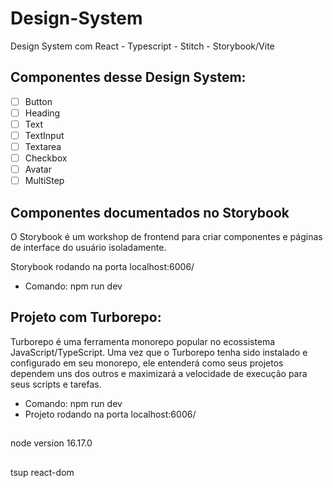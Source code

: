 # Design-System

Design System com React - Typescript - Stitch - Storybook/Vite

##

## Componentes desse Design System:

- [ ] Button
- [ ] Heading
- [ ] Text
- [ ] TextInput
- [ ] Textarea
- [ ] Checkbox
- [ ] Avatar
- [ ] MultiStep

##

## Componentes documentados no Storybook
O Storybook é um workshop de frontend para criar componentes e páginas de interface do usuário isoladamente.

Storybook rodando na porta localhost:6006/
- Comando: npm run dev

##

## Projeto com Turborepo:
Turborepo é uma ferramenta monorepo popular no ecossistema JavaScript/TypeScript.
Uma vez que o Turborepo tenha sido instalado e configurado em seu monorepo, ele entenderá como seus projetos dependem uns dos outros e maximizará a velocidade de execução para seus scripts e tarefas.

- Comando: npm run dev
- Projeto rodando na porta localhost:6006/

##

node version 16.17.0

##

tsup
react-dom
